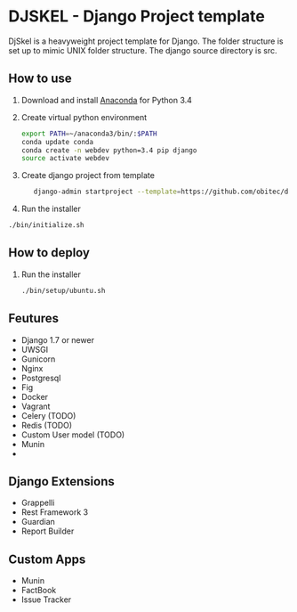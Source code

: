 DJSKEL - Django Project template
================================

DjSkel is a heavyweight project template for Django. The folder structure is set up to mimic UNIX folder structure. The django source directory is src.

How to use
----------
1. Download and install [Anaconda](https://warehouse.python.org/project/gunicorn/) for Python 3.4
2. Create virtual python environment
    ```bash
    export PATH=~/anaconda3/bin/:$PATH
    conda update conda
    conda create -n webdev python=3.4 pip django
    source activate webdev
    ```

3. Create django project from template
    ```bash
       django-admin startproject --template=https://github.com/obitec/djskel/archive/master.zip --extension=py --extension=conf --extension=sh --extension=ini {{ project_name }}
    ```
4. Run the installer
```bash
./bin/initialize.sh 
```


How to deploy
-------------
1. Run the installer
    ```bash
    ./bin/setup/ubuntu.sh
    ```




Feutures
--------
- Django 1.7 or newer
- UWSGI
- Gunicorn
- Nginx
- Postgresql
- Fig
- Docker
- Vagrant
- Celery (TODO)
- Redis (TODO)
- Custom User model (TODO)
- Munin
- 

Django Extensions
-----------------
- Grappelli
- Rest Framework 3
- Guardian
- Report Builder

Custom Apps
--------------
- Munin
- FactBook
- Issue Tracker


